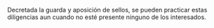 Decretada la guarda y aposición de sellos, se pueden practicar estas diligencias aun cuando no esté presente ninguno de los interesados.